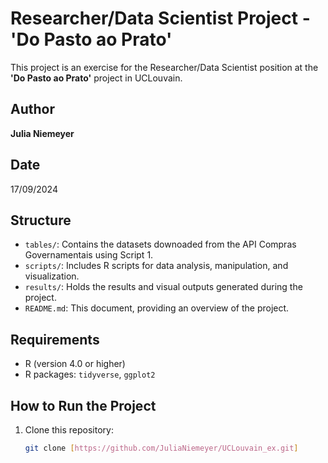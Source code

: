 # Researcher/Data Scientist Project - 'Do Pasto ao Prato'

This project is an exercise for the Researcher/Data Scientist position at the **'Do Pasto ao Prato'** project in UCLouvain.

## Author
**Julia Niemeyer**

## Date
17/09/2024

## Structure
- `tables/`: Contains the datasets downoaded from the API Compras Governamentais using Script 1.
- `scripts/`: Includes R scripts for data analysis, manipulation, and visualization.
- `results/`: Holds the results and visual outputs generated during the project.
- `README.md`: This document, providing an overview of the project.

## Requirements
- R (version 4.0 or higher)
- R packages: `tidyverse`, `ggplot2`

## How to Run the Project
1. Clone this repository:
   ```bash
   git clone [https://github.com/JuliaNiemeyer/UCLouvain_ex.git]

